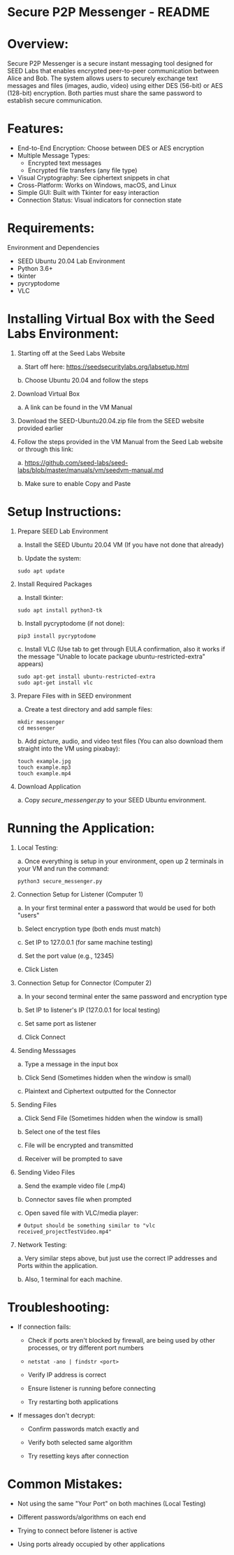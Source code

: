 # Secure P2P Messenger - README
# Overview:
Secure P2P Messenger is a secure instant messaging tool designed for SEED Labs that enables encrypted peer-to-peer communication between Alice and Bob. The system allows users to securely exchange text messages and files (images, audio, video) using either DES (56-bit) or AES (128-bit) encryption. Both parties must share the same password to establish secure communication.

# Features:
  - End-to-End Encryption: Choose between DES or AES encryption
  - Multiple Message Types:
    - Encrypted text messages
    - Encrypted file transfers (any file type)
  - Visual Cryptography: See ciphertext snippets in chat
  - Cross-Platform: Works on Windows, macOS, and Linux
  - Simple GUI: Built with Tkinter for easy interaction
  - Connection Status: Visual indicators for connection state

# Requirements:
Environment and Dependencies
  - SEED Ubuntu 20.04 Lab Environment
  - Python 3.6+
  - tkinter
  - pycryptodome
  - VLC

# Installing Virtual Box with the Seed Labs Environment:
1. Starting off at the Seed Labs Website
   
   a. Start off here: https://seedsecuritylabs.org/labsetup.html
   
   b. Choose Ubuntu 20.04 and follow the steps

3. Download Virtual Box

   a. A link can be found in the VM Manual

4. Download the SEED-Ubuntu20.04.zip file from the SEED website provided earlier

5. Follow the steps provided in the VM Manual from the Seed Lab website or through this link:
   
   a. https://github.com/seed-labs/seed-labs/blob/master/manuals/vm/seedvm-manual.md
   
   b. Make sure to enable Copy and Paste

# Setup Instructions:
1. Prepare SEED Lab Environment

   a. Install the SEED Ubuntu 20.04 VM (If you have not done that already)
   
   b. Update the system:

       sudo apt update

3. Install Required Packages

   a. Install tkinter:

       sudo apt install python3-tk
  
   b. Install pycryptodome (if not done):

       pip3 install pycryptodome
  
   c. Install VLC (Use tab to get through EULA confirmation, also it works if the message "Unable to locate package ubuntu-restricted-extra" appears)
  
       sudo apt-get install ubuntu-restricted-extra
       sudo apt-get install vlc

5. Prepare Files with in SEED environment
   
   a. Create a test directory and add sample files:
  
       mkdir messenger
       cd messenger
    
   b. Add picture, audio, and video test files (You can also download them straight into the VM using pixabay):
  
       touch example.jpg
       touch example.mp3
       touch example.mp4

7. Download Application
   
   a. Copy _secure_messenger.py_ to your SEED Ubuntu environment.

# Running the Application:

1. Local Testing:
   
   a. Once everything is setup in your environment, open up 2 terminals in your VM and run the command:

       python3 secure_messenger.py

2. Connection Setup for Listener (Computer 1)

   a. In your first terminal enter a password that would be used for both "users"
   
   b. Select encryption type (both ends must match)

   c. Set IP to 127.0.0.1 (for same machine testing)

   d. Set the port value (e.g., 12345)

   e. Click Listen

3. Connection Setup for Connector (Computer 2)

   a. In your second terminal enter the same password and encryption type
   
   b. Set IP to listener's IP (127.0.0.1 for local testing)

   c. Set same port as listener

   d. Click Connect

4. Sending Messsages
   
   a. Type a message in the input box

   b. Click Send (Sometimes hidden when the window is small)

   c. Plaintext and Ciphertext outputted for the Connector
   
6. Sending Files
   
   a. Click Send File (Sometimes hidden when the window is small)

   b. Select one of the test files

   c. File will be encrypted and transmitted

   d. Receiver will be prompted to save
   
7. Sending Video Files
   
   a. Send the example video file (.mp4)

   b. Connector saves file when prompted

   c. Open saved file with VLC/media player:

       # Output should be something similar to "vlc received_projectTestVideo.mp4"
   

2. Network Testing:

   a. Very similar steps above, but just use the correct IP addresses and Ports within the application.

   b. Also, 1 terminal for each machine.

# Troubleshooting:

- If connection fails:

  - Check if ports aren't blocked by firewall, are being used by other processes, or try different port numbers
  -     netstat -ano | findstr <port>

  - Verify IP address is correct

  - Ensure listener is running before connecting
 
  - Try restarting both applications

- If messages don't decrypt:

  - Confirm passwords match exactly and 

  - Verify both selected same algorithm

  - Try resetting keys after connection

# Common Mistakes:

- Not using the same "Your Port" on both machines (Local Testing)

- Different passwords/algorithms on each end

- Trying to connect before listener is active

- Using ports already occupied by other applications
